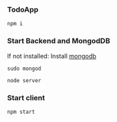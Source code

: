 ### TodoApp

`npm i`

### Start Backend and MongodDB

If not installed: Install [mongodb](https://docs.mongodb.com/manual/installation/)

`sudo mongod`

`node server`

### Start client

`npm start`
